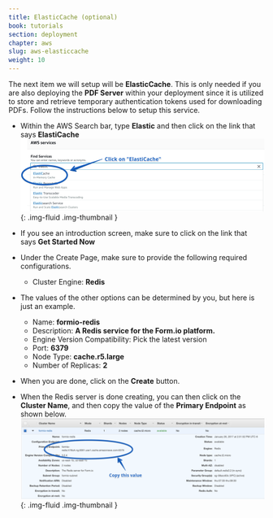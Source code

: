 ```yaml
---
title: ElasticCache (optional)
book: tutorials
section: deployment
chapter: aws
slug: aws-elasticcache
weight: 10
---
```

The next item we will setup will be **ElasticCache**. This is only needed if you are also deploying the **PDF Server** within your deployment since it is utilized to store and retrieve temporary authentication tokens used for downloading PDFs. Follow the instructions below to setup this service.

 - Within the AWS Search bar, type **Elastic** and then click on the link that says **ElastiCache**
   ![](/assets/img/integrations/aws/eb/ecsearch.png){: .img-fluid .img-thumbnail }

 - If you see an introduction screen, make sure to click on the link that says **Get Started Now**
 - Under the Create Page, make sure to provide the following required configurations.
   - Cluster Engine: **Redis**
   
 - The values of the other options can be determined by you, but here is just an example.
   - Name: **formio-redis**
   - Description: **A Redis service for the Form.io platform.**
   - Engine Version Compatibility: Pick the latest version
   - Port: **6379**
   - Node Type: **cache.r5.large**
   - Number of Replicas: **2**
   
 - When you are done, click on the **Create** button.
 - When the Redis server is done creating, you can then click on the **Cluster Name**, and then copy the value of the **Primary Endpoint** as shown below.
    ![](/assets/img/integrations/aws/eb/redisconfig.png){: .img-fluid .img-thumbnail }
    
